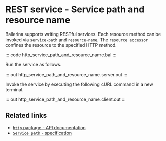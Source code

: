 # REST service - Service path and resource name

Ballerina supports writing RESTful services. Each resource method can be invoked via `service-path` and `resource-name`. The `resource accessor` confines the resource to the specified HTTP method.

::: code http_service_path_and_resource_name.bal :::

Run the service as follows.

::: out http_service_path_and_resource_name.server.out :::

Invoke the service by executing the following cURL command in a new terminal.

::: out http_service_path_and_resource_name.client.out :::

## Related links
- [`http` package - API documentation](https://lib.ballerina.io/ballerina/http/latest/)
- [`Service path` - specification](https://ballerina.io/spec/http/#222-service-base-path)
